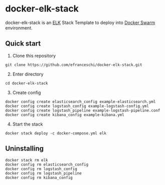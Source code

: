 # docker-elk-stack

docker-elk-stack is an [ELK](https://www.elastic.co/webinars/introduction-elk-stack) Stack Template to deploy into [Docker Swarm](https://docs.docker.com/engine/swarm/) environment.

## Quick start

1. Clone this repository
```shell
git clone https://github.com/efranceschi/docker-elk-stack.git
```

2. Enter directory
```shell
cd docker-elk-stack
```

3. Create config
```
docker config create elasticsearch_config example-elasticsearch.yml
docker config create logstash_config example-logstash-config.yml
docker config create logstash_pipeline example-logstash-pipeline.conf
docker config create kibana_config example-kibana.yml
```

4. Start the stack
```
docker stack deploy -c docker-compose.yml elk
```

## Uninstalling

```
docker stack rm elk
docker config rm elasticsearch_config
docker config rm logstash_config
docker config rm logstash_pipeline
docker config rm kibana_config
```
